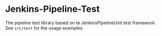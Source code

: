 Jenkins-Pipeline-Test
=====================

The pipeline test library based on te JenkinsPipelineUnit test framework.
See ``src/test`` for the usage examples.
